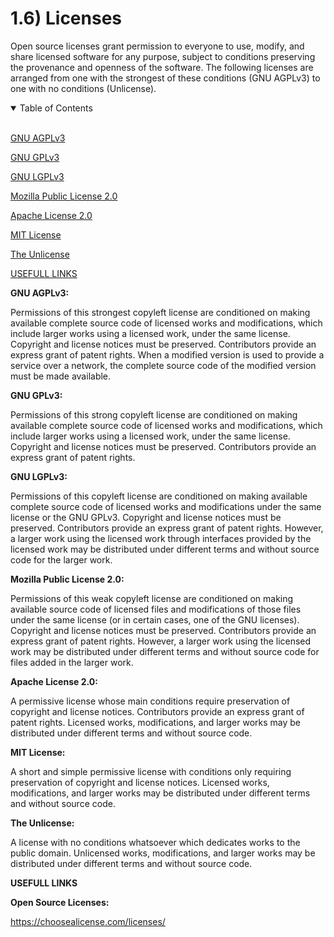 # 1.6) Licenses

Open source licenses grant permission to everyone to use, modify, and share licensed software for any purpose, subject to conditions preserving the provenance and openness of the software. The following licenses are arranged from one with the strongest of these conditions (GNU AGPLv3) to one with no conditions (Unlicense).

<details open>
<summary>Table of Contents</summary>
<br>

[GNU AGPLv3](#h1)

[GNU GPLv3](#h2)

[GNU LGPLv3](#h3)

[Mozilla Public License 2.0](#h4)

[Apache License 2.0](#h5)

[MIT License](#h6)

[The Unlicense](#h7)

[USEFULL LINKS](#h8)

</details>

<a name="h1"/>

**GNU AGPLv3:**

Permissions of this strongest copyleft license are conditioned on making available complete source code of licensed works and modifications, which include larger works using a licensed work, under the same license. Copyright and license notices must be preserved. Contributors provide an express grant of patent rights. When a modified version is used to provide a service over a network, the complete source code of the modified version must be made available.

<a name="h2"/>

**GNU GPLv3:**

Permissions of this strong copyleft license are conditioned on making available complete source code of licensed works and modifications, which include larger works using a licensed work, under the same license. Copyright and license notices must be preserved. Contributors provide an express grant of patent rights.

<a name="h3"/>

**GNU LGPLv3:**

Permissions of this copyleft license are conditioned on making available complete source code of licensed works and modifications under the same license or the GNU GPLv3. Copyright and license notices must be preserved. Contributors provide an express grant of patent rights. However, a larger work using the licensed work through interfaces provided by the licensed work may be distributed under different terms and without source code for the larger work.

<a name="h4"/>

**Mozilla Public License 2.0:**

Permissions of this weak copyleft license are conditioned on making available source code of licensed files and modifications of those files under the same license (or in certain cases, one of the GNU licenses). Copyright and license notices must be preserved. Contributors provide an express grant of patent rights. However, a larger work using the licensed work may be distributed under different terms and without source code for files added in the larger work.

<a name="h5"/>

**Apache License 2.0:**

A permissive license whose main conditions require preservation of copyright and license notices. Contributors provide an express grant of patent rights. Licensed works, modifications, and larger works may be distributed under different terms and without source code.

<a name="h6"/>

**MIT License:**

A short and simple permissive license with conditions only requiring preservation of copyright and license notices. Licensed works, modifications, and larger works may be distributed under different terms and without source code.

<a name="h7"/>

**The Unlicense:**

A license with no conditions whatsoever which dedicates works to the public domain. Unlicensed works, modifications, and larger works may be distributed under different terms and without source code.

<a name="h8"/>

**USEFULL LINKS**

**Open Source Licenses:**

https://choosealicense.com/licenses/